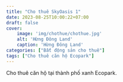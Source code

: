 ```yaml
---
title: "Cho thuê SkyOasis 1"
date: 2023-08-25T10:00:22+07:00
draft: false
cover:
    image: 'img/chothue/chothue.jpg'
    alt: 'Hừng Đông Land'
    caption: 'Hừng Đông Land'
categories: ["Bất động sản cho thuê"]
tags: ["Cho thuê căn hộ Ecopark"]
---
```


Cho thuê căn hộ tại thành phố xanh Ecopark.